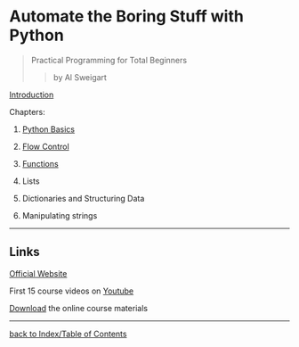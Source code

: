 # Automate the Boring Stuff with Python
> Practical Programming for Total Beginners
>> by Al Sweigart
  
[Introduction](atbswpIntro.md)

Chapters:

1. [Python Basics](atbswp1.md)

2. [Flow Control](atbswp2.md)

3. [Functions](atbswp3.md)

4. Lists

5. Dictionaries and Structuring Data

6. Manipulating strings

---
## Links

[Official Website](https://automatetheboringstuff.com/)

First 15 course videos on [Youtube](https://www.youtube.com/watch?v=1F_OgqRuSdI&list=PL0-84-yl1fUnRuXGFe_F7qSH1LEnn9LkW)

[Download](https://www.nostarch.com/download/Automate_the_Boring_Stuff_onlinematerials.zip) the online course materials

---
[back to Index/Table of Contents](index.md)
